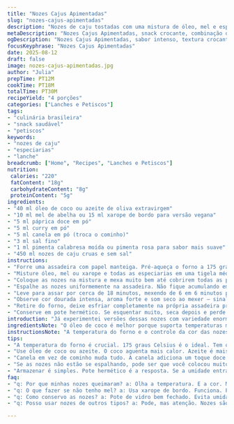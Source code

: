 ```yaml
---
title: "Nozes Cajus Apimentadas"
slug: "nozes-cajus-apimentadas"
description: "Nozes de caju tostadas com uma mistura de óleo, mel e especiarias que incluem curry e canela. Fácil de fazer, snack crocante com toque ardido de pimenta e aroma marcante. Sem glúten, vegano opcional ao substituir mel por xarope de bordo. Receita simples que exige atenção ao ponto das nozes no forno para evitar que queimem e amarguem. Ideal para petiscar ou servir em festas com gostinho brasileiro de crocância e leve picância."
metaDescription: "Nozes Cajus Apimentadas, snack crocante, combinação de mel, especiarias e caju. Receita prática com aroma marcante."
ogDescription: "Nozes Cajus Apimentadas, sabor intenso, textura crocante. Ótimas para petiscar ou servir em festas. Receita fácil e deliciosa."
focusKeyphrase: "Nozes Cajus Apimentadas"
date: 2025-08-12
draft: false
image: nozes-cajus-apimentadas.jpg
author: "Julia"
prepTime: PT12M
cookTime: PT18M
totalTime: PT30M
recipeYield: "4 porções"
categories: ["Lanches e Petiscos"]
tags:
- "culinária brasileira"
- "snack saudável"
- "petiscos"
keywords:
- "nozes de caju"
- "especiarias"
- "lanche"
breadcrumb: ["Home", "Recipes", "Lanches e Petiscos"]
nutrition: 
 calories: "220"
 fatContent: "18g"
 carbohydrateContent: "8g"
 proteinContent: "5g"
ingredients:
- "40 ml óleo de coco ou azeite de oliva extravirgem"
- "10 ml mel de abelha ou 15 ml xarope de bordo para versão vegana"
- "5 ml páprica doce em pó"
- "5 ml curry em pó"
- "5 ml canela em pó (troca o cominho)"
- "3 ml sal fino"
- "1 ml pimenta calabresa moída ou pimenta rosa para sabor mais suave"
- "450 ml nozes de caju cruas e sem sal"
instructions:
- "Forre uma assadeira com papel manteiga. Pré-aqueça o forno a 175 graus Celsius."
- "Misture óleo, mel ou xarope e todas as especiarias em uma tigela média. A canela no lugar do cominho dá uma doçura sutil, experimente."
- "Coloque as nozes na mistura e mexa muito bem até cobrirem todas as partes. Nada de economizar molho, mas evite encharcar."
- "Espalhe as nozes uniformemente na assadeira. Não fique acumulando em montinhos pra tostarem por igual."
- "Leve para assar por cerca de 18 minutos, mexendo de 6 em 6 minutos pra não queimar partes."
- "Observe cor dourada intensa, aroma forte e som seco ao mexer — sinal que está na textura certa, crocante mas sem endurecer demais."
- "Retire do forno, deixe esfriar completamente na própria assadeira pra endurecer. Guardar direto evita umidade."
- "Conserve em pote hermético. Se esquentar muito, seca depois e perde crocância, por isso controlo sempre a temperatura da cozinha."
introduction: "Já experimentei versões dessas nozes com variedade enorme de especiarias e quantidades, algumas deixavam elas atrofiadas, outras com sabor artificial demais. Aqui escolhi juntar o doce do mel com especiarias que dão um toque terroso, levemente picante, e a canela inusitada substitui o cominho tradicional, trazendo uma dimensão diferente que surpreende na primeira mordida. Facilita que se façam em casa sem frescura, aproveitando os tempos certinhos, o aroma que invade a cozinha e a crocância que vai aumentando ao esfriar. Tudo na medida pra quem gosta de um lanche pra petiscar na roda com amigos ou garantir um momento gourmet até em dia comum."
ingredientsNote: "O óleo de coco é melhor porque suporta temperaturas mais altas sem queimar, mas o azeite extravirgem extra dá sabor mais marcante, ajuste conforme gosto. O mel ajuda a formar uma camada brilhante que gruda as especiarias, no lugar dele use xarope de bordo pra manter a receita vegana. Trocar o cominho por canela muda completamente o perfil de sabor, deixando mais quente e doce, pra quem não quiser ousar pode usar cominho ou páprica picante. Se não tiver pimenta de cayenne, use pimenta calabresa comum, ou até pimenta rosa para algo mais suave e aromático. Nozes cruas e sem sal são fundamentais, assim controla o sal e evita o ressecamento precoce durante o forno."
instructionsNote: "A temperatura do forno e o controle da cor das nozes são chave. Muitas pessoas queimam e depois reclamam do amargor. Mexa as nozes no tempo certo, pelo menos três vezes, para garantir tostagem igual e evitar que as queimadas fiquem escondidas nas laterais da forma. Espalhe as nozes sem aglomerar para que o ar circule bem e o calor atue por inteiro. O resfriamento sem tirar da assadeira é o segredo para criar a textura crocante, retirar cedo pode deixar elas moles depois. Conserve em pote de vidro fechado para preservar o aroma e evitar que absorvam umidade, o que compromete a textura. Se quiser incrementar, polvilhe sementes de gergelim antes do forno, adiciona crocância e sabor de um jeito brasileiro que eu curto muito."
tips:
- "A temperatura do forno é crucial. 175 graus Celsius é o ideal. Tem que prestar atenção nas nozes. Mexa a cada 6 minutos. Não queime, olhe pra cor. Se dourar demais, perdeu o ponto."
- "Use óleo de coco ou azeite. O coco aguenta mais calor. Azeite é mais saboroso. Trocar o mel pelo xarope de bordo é fácil. Keep it vegan. Mas não esquece do doce do mel. Faz diferença."
- "Canela em vez de cominho muda tudo. A canela adiciona um toque doce. Quem não gosta, usa cominho. Pode até colocar páprica picante. Testes são essenciais. Não fica com sabor artificial."
- "Se as nozes não estão se espalhando, pode ser que você colocou muito molho. Espalhe bem na assadeira. Assim, nenhuma queima. A temperatura é amiga, não inimiga. Resfriar na assadeira é fundamental."
- "Armazenar é simples. Pote hermético é a resposta. Se a umidade entrar, tudo vai pro saco. A textura de crocância se perde. Dica: ponha um pedaço de papel toalha pra drenar umidade."
faq:
- "q: Por que minhas nozes queimaram? a: Olha a temperatura. E a cor. Mexer é vital. Não deixe passar do ponto. Queimou, amarga, e o gosto sai todo."
- "q: O que fazer se não tenho mel? a: Usa xarope de bordo. Funciona. Pode também experimentar agave. Cada um tem nuances, mas forma camada."
- "q: Como conservo as nozes? a: Pote de vidro bem fechado. Evita umidade. Pode usar papel toalha lá dentro. Assim, se mantém crocantes por mais tempo."
- "q: Posso usar nozes de outros tipos? a: Pode, mas atenção. Nozes são mais úmidas. Ajuste o tempo de forno. E sempre preste atenção no sabor."

---
```

